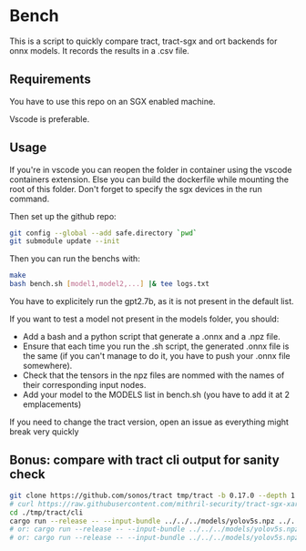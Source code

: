 # Bench

This is a script to quickly compare tract, tract-sgx and ort backends for onnx models. It records the results in a .csv file.

## Requirements

You have to use this repo on an SGX enabled machine.

Vscode is preferable.

## Usage

If you're in vscode you can reopen the folder in container using the vscode containers extension.
Else you can build the dockerfile while mounting the root of this folder. Don't forget to specify the sgx devices in the run command.

Then set up the github repo:
```sh
git config --global --add safe.directory `pwd`
git submodule update --init
```

Then you can run the benchs with:
```sh
make
bash bench.sh [model1,model2,...] |& tee logs.txt
```

You have to explicitely run the gpt2.7b, as it is not present in the default list.

If you want to test a model not present in the models folder, you should:
- Add a bash and a python script that generate a .onnx and a .npz file.
- Ensure that each time you run the .sh script, the generated .onnx file is the same (if you can't manage to do it, you have to push your .onnx file somewhere).
- Check that the tensors in the npz files are nommed with the names of their corresponding input nodes. 
- Add your model to the MODELS list in bench.sh (you have to add it at 2 emplacements)

If you need to change the tract version, open an issue as everything might break very quickly


## Bonus: compare with tract cli output for sanity check

```sh
git clone https://github.com/sonos/tract tmp/tract -b 0.17.0 --depth 1
# curl https://raw.githubusercontent.com/mithril-security/tract-sgx-xargo/aux-patches/onnx/src/ops/resize.rs > ./tmp/tract/onnx/src/ops/resize.rs
cd ./tmp/tract/cli
cargo run --release -- --input-bundle ../../../models/yolov5s.npz ../../../models/yolov5s.onnx -O bench
# or: cargo run --release -- --input-bundle ../../../models/yolov5s.npz ../../../models/yolov5s.onnx -O criterion
# or: cargo run --release -- --input-bundle ../../../models/yolov5s.npz ../../../models/yolov5s.onnx -O dump --profile --cost
```
